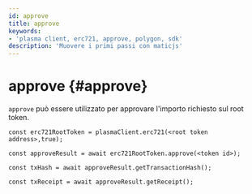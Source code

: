 ```yaml
---
id: approve
title: approve
keywords:
- 'plasma client, erc721, approve, polygon, sdk'
description: 'Muovere i primi passi con maticjs'
---
```


# approve {#approve}

`approve` può essere utilizzato per approvare l'importo richiesto sul root token.

```
const erc721RootToken = plasmaClient.erc721(<root token address>,true);

const approveResult = await erc721RootToken.approve(<token id>);

const txHash = await approveResult.getTransactionHash();

const txReceipt = await approveResult.getReceipt();

```
